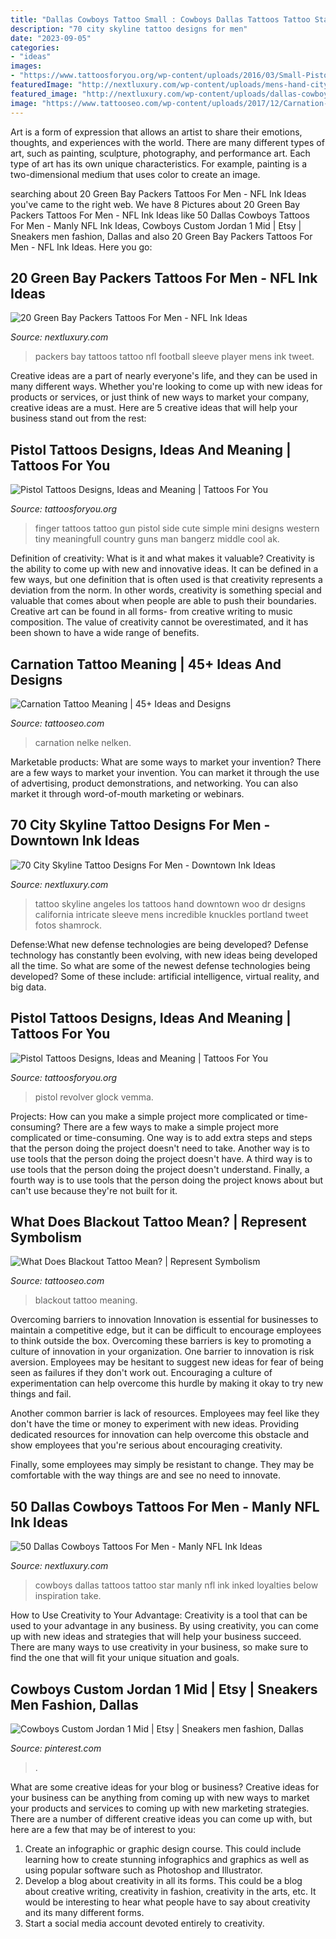 ```yaml
---
title: "Dallas Cowboys Tattoo Small : Cowboys Dallas Tattoos Tattoo Star Manly Nfl Ink Inked Loyalties Below Inspiration Take"
description: "70 city skyline tattoo designs for men"
date: "2023-09-05"
categories:
- "ideas"
images:
- "https://www.tattoosforyou.org/wp-content/uploads/2016/03/Small-Pistol-Tattoos.jpg"
featuredImage: "http://nextluxury.com/wp-content/uploads/mens-hand-city-skyline-tattoo.jpg"
featured_image: "http://nextluxury.com/wp-content/uploads/dallas-cowboys-minimalist-guys-arm-tattoo-design-ideas.jpg"
image: "https://www.tattooseo.com/wp-content/uploads/2017/12/Carnation-Tattoo-5.jpg"
---
```



Art is a form of expression that allows an artist to share their emotions, thoughts, and experiences with the world. There are many different types of art, such as painting, sculpture, photography, and performance art. Each type of art has its own unique characteristics. For example, painting is a two-dimensional medium that uses color to create an image.

	

		
searching about 20 Green Bay Packers Tattoos For Men - NFL Ink Ideas you've came to the right web. We have 8 Pictures about 20 Green Bay Packers Tattoos For Men - NFL Ink Ideas like 50 Dallas Cowboys Tattoos For Men - Manly NFL Ink Ideas, Cowboys Custom Jordan 1 Mid | Etsy | Sneakers men fashion, Dallas and also 20 Green Bay Packers Tattoos For Men - NFL Ink Ideas. Here you go:
		
    
## 20 Green Bay Packers Tattoos For Men - NFL Ink Ideas

<img loading=lazy src="http://nextluxury.com/wp-content/uploads/orange-green-bay-packers-football-player-mens-sleeve-tattoo.jpg" onerror="this.onerror=null;this.src='https://tse4.mm.bing.net/th?id=OIP.cbPN9fH_rTfZC_k12Mq3hQHaHa&amp;pid=15.1';" alt="20 Green Bay Packers Tattoos For Men - NFL Ink Ideas">

_Source: nextluxury.com_

>packers bay tattoos tattoo nfl football sleeve player mens ink tweet. 

	

Creative ideas are a part of nearly everyone's life, and they can be used in many different ways. Whether you're looking to come up with new ideas for products or services, or just think of new ways to market your company, creative ideas are a must. Here are 5 creative ideas that will help your business stand out from the rest: 

    
## Pistol Tattoos Designs, Ideas And Meaning | Tattoos For You

<img loading=lazy src="https://www.tattoosforyou.org/wp-content/uploads/2016/03/Small-Pistol-Tattoos.jpg" onerror="this.onerror=null;this.src='https://tse1.mm.bing.net/th?id=OIP.4dEo2doiTSf6hkdn1JUmGAHaHa&amp;pid=15.1';" alt="Pistol Tattoos Designs, Ideas and Meaning | Tattoos For You">

_Source: tattoosforyou.org_

>finger tattoos tattoo gun pistol side cute simple mini designs western tiny meaningfull country guns man bangerz middle cool ak. 

	

Definition of creativity: What is it and what makes it valuable?
Creativity is the ability to come up with new and innovative ideas. It can be defined in a few ways, but one definition that is often used is that creativity represents a deviation from the norm. In other words, creativity is something special and valuable that comes about when people are able to push their boundaries. Creative art can be found in all forms- from creative writing to music composition. The value of creativity cannot be overestimated, and it has been shown to have a wide range of benefits.

    
## Carnation Tattoo Meaning | 45+ Ideas And Designs

<img loading=lazy src="https://www.tattooseo.com/wp-content/uploads/2017/12/Carnation-Tattoo-5.jpg" onerror="this.onerror=null;this.src='https://tse1.mm.bing.net/th?id=OIP.pJo224N8gJX9q1PHoN8ifwAAAA&amp;pid=15.1';" alt="Carnation Tattoo Meaning | 45+ Ideas and Designs">

_Source: tattooseo.com_

>carnation nelke nelken. 

	

Marketable products: What are some ways to market your invention?
There are a few ways to market your invention. You can market it through the use of advertising, product demonstrations, and networking. You can also market it through word-of-mouth marketing or webinars.

    
## 70 City Skyline Tattoo Designs For Men - Downtown Ink Ideas

<img loading=lazy src="http://nextluxury.com/wp-content/uploads/mens-hand-city-skyline-tattoo.jpg" onerror="this.onerror=null;this.src='https://tse4.mm.bing.net/th?id=OIP.ls2JwNVa_Fc4i8I_Dqmk5gHaHa&amp;pid=15.1';" alt="70 City Skyline Tattoo Designs For Men - Downtown Ink Ideas">

_Source: nextluxury.com_

>tattoo skyline angeles los tattoos hand downtown woo dr designs california intricate sleeve mens incredible knuckles portland tweet fotos shamrock. 

	

Defense:What new defense technologies are being developed?
Defense technology has constantly been evolving, with new ideas being developed all the time. So what are some of the newest defense technologies being developed? Some of these include: artificial intelligence, virtual reality, and big data.

    
## Pistol Tattoos Designs, Ideas And Meaning | Tattoos For You

<img loading=lazy src="https://www.tattoosforyou.org/wp-content/uploads/2016/03/Pistol-Tattoos-576x1024.jpg" onerror="this.onerror=null;this.src='https://tse4.mm.bing.net/th?id=OIP.WWgmI3GfI24vYzCg6Q0XRAHaNK&amp;pid=15.1';" alt="Pistol Tattoos Designs, Ideas and Meaning | Tattoos For You">

_Source: tattoosforyou.org_

>pistol revolver glock vemma. 

	

Projects: How can you make a simple project more complicated or time-consuming?
There are a few ways to make a simple project more complicated or time-consuming. One way is to add extra steps and steps that the person doing the project doesn't need to take. Another way is to use tools that the person doing the project doesn't have. A third way is to use tools that the person doing the project doesn't understand. Finally, a fourth way is to use tools that the person doing the project knows about but can't use because they're not built for it.

    
## What Does Blackout Tattoo Mean? | Represent Symbolism

<img loading=lazy src="https://www.tattooseo.com/wp-content/uploads/2018/04/Blackout-Tattoo-Meaning-15.jpg" onerror="this.onerror=null;this.src='https://tse4.mm.bing.net/th?id=OIP.d7iZwe3yxMwjX_LsGPkMOgAAAA&amp;pid=15.1';" alt="What Does Blackout Tattoo Mean? | Represent Symbolism">

_Source: tattooseo.com_

>blackout tattoo meaning. 

	

Overcoming barriers to innovation
Innovation is essential for businesses to maintain a competitive edge, but it can be difficult to encourage employees to think outside the box. Overcoming these barriers is key to promoting a culture of innovation in your organization.
One barrier to innovation is risk aversion. Employees may be hesitant to suggest new ideas for fear of being seen as failures if they don't work out. Encouraging a culture of experimentation can help overcome this hurdle by making it okay to try new things and fail.

Another common barrier is lack of resources. Employees may feel like they don't have the time or money to experiment with new ideas. Providing dedicated resources for innovation can help overcome this obstacle and show employees that you're serious about encouraging creativity.

Finally, some employees may simply be resistant to change. They may be comfortable with the way things are and see no need to innovate.

    
## 50 Dallas Cowboys Tattoos For Men - Manly NFL Ink Ideas

<img loading=lazy src="http://nextluxury.com/wp-content/uploads/dallas-cowboys-minimalist-guys-arm-tattoo-design-ideas.jpg" onerror="this.onerror=null;this.src='https://tse1.mm.bing.net/th?id=OIP.WI2wawrfLmUujLJ7HlqaaAHaHa&amp;pid=15.1';" alt="50 Dallas Cowboys Tattoos For Men - Manly NFL Ink Ideas">

_Source: nextluxury.com_

>cowboys dallas tattoos tattoo star manly nfl ink inked loyalties below inspiration take. 

	

How to Use Creativity to Your Advantage:
Creativity is a tool that can be used to your advantage in any business. By using creativity, you can come up with new ideas and strategies that will help your business succeed. There are many ways to use creativity in your business, so make sure to find the one that will fit your unique situation and goals.

    
## Cowboys Custom Jordan 1 Mid | Etsy | Sneakers Men Fashion, Dallas

<img loading=lazy src="https://i.pinimg.com/736x/e0/f2/d3/e0f2d346a189f6974f722108a327fa16.jpg" onerror="this.onerror=null;this.src='https://tse1.mm.bing.net/th?id=OIP.dCeHDM9KAyFnQbdxYpIkVAHaHY&amp;pid=15.1';" alt="Cowboys Custom Jordan 1 Mid | Etsy | Sneakers men fashion, Dallas">

_Source: pinterest.com_

>. 

	

What are some creative ideas for your blog or business?
Creative ideas for your business can be anything from coming up with new ways to market your products and services to coming up with new marketing strategies. There are a number of different creative ideas you can come up with, but here are a few that may be of interest to you: 
1) Create an infographic or graphic design course. This could include learning how to create stunning infographics and graphics as well as using popular software such as Photoshop and Illustrator. 
2) Develop a blog about creativity in all its forms. This could be a blog about creative writing, creativity in fashion, creativity in the arts, etc. It would be interesting to hear what people have to say about creativity and its many different forms. 
3) Start a social media account devoted entirely to creativity.

